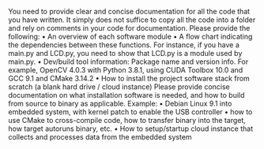 
You need to provide clear and concise documentation for all the code that you have written. It
simply does not suffice to copy all the code into a folder and rely on comments in your code for
documentation. Please provide the following:
• An overview of each software module
• A flow chart indicating the dependencies between these functions. For instance, if you have
a main.py and LCD.py, you need to show that LCD.py is a module used by main.py.
• Dev/build tool information: Package name and version info. For example, OpenCV 4.0.3
with Python 3.8.1, using CUDA Toolbox 10.0 and GCC 9.1 and CMake 3.14.2
• How to install the project software stack from scratch (a blank hard drive / cloud instance)
Please provide concise documentation on what installation software is needed, and how to
build from source to binary as applicable.
Example:
• Debian Linux 9.1 into embedded system, with kernel patch to enable the USB controller
• how to use CMake to cross-compile code, how to transfer binary into the target, how
target autoruns binary, etc.
• How to setup/startup cloud instance that collects and processes data from the
embedded system